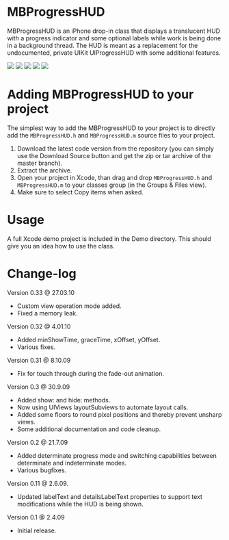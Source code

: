 MBProgressHUD
=============

MBProgressHUD is an iPhone drop-in class that displays a translucent HUD with a progress indicator and some optional labels while work is being done in a background thread. The HUD is meant as a replacement for the undocumented, private UIKit UIProgressHUD with some additional features. 

[![](http://grab.by/grabs/cfab318151331b5f0dfce573bf7ba669.png)](http://grab.by/grabs/64efd841e78d3724f4b9e6cdf1a9be58.png)
[![](http://grab.by/grabs/051c768a35a3a8dcce5162f6cde4bb6b.png)](http://grab.by/grabs/37edc22342fcafee5cb6480f1114e882.png)
[![](http://grab.by/grabs/11695987da568e635c4bfb817c247e11.png)](http://grab.by/grabs/11295a7e38b0cfda85b173612f03c2b6.png)
[![](http://grab.by/grabs/e977015442945e6596d695d55c14bc23.png)](http://grab.by/grabs/b72d772d1b578fe78b40ae30cd6ac66e.png)
[![](http://grab.by/grabs/563906b03b1e9dee499d71af4f193748.png)](http://grab.by/grabs/b2608a107117932ea8c8f5304c34e9e2.png)

Adding MBProgressHUD to your project
====================================

The simplest way to add the MBProgressHUD to your project is to directly add the `MBProgressHUD.h` and `MBProgressHUD.m` source files to your project.

1. Download the latest code version from the repository (you can simply use the Download Source button and get the zip or tar archive of the master branch).
2. Extract the archive.
3. Open your project in Xcode, than drag and drop `MBProgressHUD.h` and `MBProgressHUD.m` to your classes group (in the Groups & Files view). 
4. Make sure to select Copy items when asked. 

Usage
=====

A full Xcode demo project is included in the Demo directory. This should give you an idea how to use the class. 

Change-log
==========

Version 0.33 @ 27.03.10
- Custom view operation mode added.
- Fixed a memory leak.

Version 0.32 @ 4.01.10
- Added minShowTime, graceTime, xOffset, yOffset.
- Various fixes.

Version 0.31 @ 8.10.09
- Fix for touch through during the fade-out animation.

Version 0.3 @ 30.9.09
- Added show: and hide: methods.
- Now using UIViews layoutSubviews to automate layout calls.
- Added some floors to round pixel positions and thereby prevent unsharp views.
- Some additional documentation and code cleanup. 

Version 0.2 @ 21.7.09
- Added determinate progress mode and switching capabilities between determinate and indeterminate modes. 
- Various bugfixes. 

Version 0.11 @ 2.6.09.
- Updated labelText and detailsLabelText properties to support text modifications while the HUD is being shown. 

Version 0.1 @ 2.4.09
- Initial release.